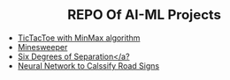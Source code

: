 <h1 align=center><font size = 5>REPO Of AI-ML Projects </font></h1>

 - <a href='https://github.com/Nbandhi/AI-ML/tree/main/tictactoe'> TicTacToe with MinMax algorithm</a>
 - <a href='https://github.com/Nbandhi/AI-ML/tree/main/minesweeper'>Minesweeper</a>
 - <a href='https://github.com/Nbandhi/AI-ML/tree/main/sixdegrees'>Six Degrees of Separation</a?
 - <a href='https://github.com/Nbandhi/AI-ML/tree/main/road-signs'>Neural Network to Calssify Road Signs</a>
 


